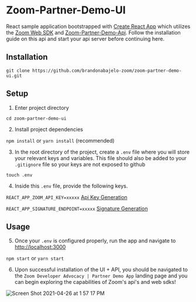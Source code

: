 # Zoom-Partner-Demo-UI

React sample application bootstrapped with [Create React App](https://github.com/facebook/create-react-app) which utilizes the [Zoom Web SDK](https://marketplace.zoom.us/docs/sdk/native-sdks/web) and [Zoom-Partner-Demo-Api](https://github.com/brandonabajelo-zoom/zoom-partner-demo-api). Follow the installation guide on this api and start your api server before continuing here.

## Installation

`git clone https://github.com/brandonabajelo-zoom/zoom-partner-demo-ui.git`


## Setup

1. Enter project directory

`cd zoom-partner-demo-ui`

2. Install project dependencies

`npm install` or `yarn install` (recommended)

3.  In the root directory of the project, create a `.env` file where you will store your relevant keys and variables. This file should also be added to your `.gitignore` file so your keys are not exposed to github

`touch .env`

4. Inside this `.env` file, provide the following keys.

`REACT_APP_ZOOM_API_KEY=xxxxx` [Api Key Generation](https://marketplace.zoom.us/develop/create)

`REACT_APP_SIGNATURE_ENDPOINT=xxxxx` [Signature Generation](https://github.com/zoom/websdk-sample-signature-node.js)

## Usage

5. Once your `.env` is configured properly, run the app and navigate to [http://localhost:3000](http://localhost:3000)

`npm start` or `yarn start`

6. Upon successful installation of the UI + API, you should be navigated to the `Zoom Developer Advocacy | Partner Demo App` landing page and you can begin exploring the capabilities of Zoom's api's and web sdks!

![Screen Shot 2021-04-26 at 1 57 17 PM](https://user-images.githubusercontent.com/81645097/116149740-5b7b1e80-a697-11eb-8bec-60cf1eb4d8f3.png)

